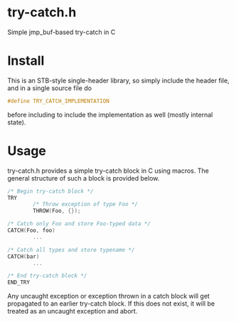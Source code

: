 # try-catch.h
Simple jmp_buf-based try-catch in C

# Install
This is an STB-style single-header library, so simply include the header file, and in a single source file do
```c
#define TRY_CATCH_IMPLEMENTATION
```
before including to include the implementation as well (mostly internal state).

# Usage
try-catch.h provides a simple try-catch block in C using macros. The general structure of such a block is provided below.
```c
/* Begin try-catch block */
TRY
        /* Throw exception of type Foo */
        THROW(Foo, {});

/* Catch only Foo and store Foo-typed data */
CATCH(Foo, foo)
        ...

/* Catch all types and store typename */
CATCH(bar)
        ...

/* End try-catch block */
END_TRY
```
Any uncaught exception or exception thrown in a catch block will get propagated to an earlier try-catch block.
If this does not exist, it will be treated as an uncaught exception and abort.

